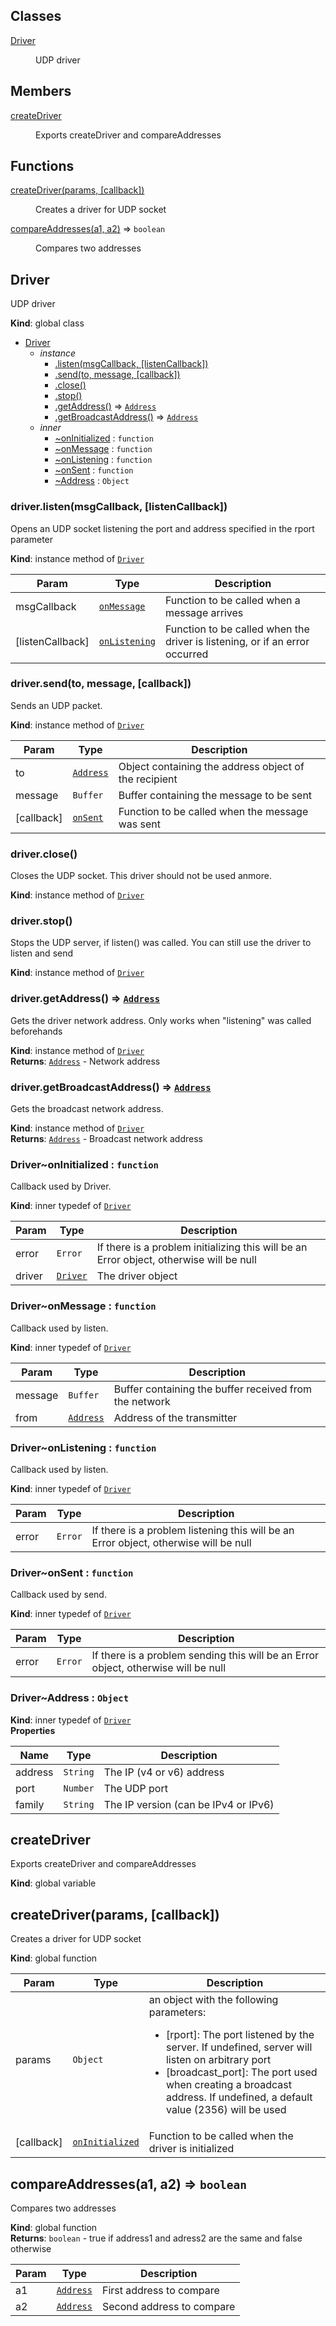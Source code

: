 ## Classes

<dl>
<dt><a href="#Driver">Driver</a></dt>
<dd><p>UDP driver</p>
</dd>
</dl>

## Members

<dl>
<dt><a href="#createDriver">createDriver</a></dt>
<dd><p>Exports createDriver and compareAddresses</p>
</dd>
</dl>

## Functions

<dl>
<dt><a href="#createDriver">createDriver(params, [callback])</a></dt>
<dd><p>Creates a driver for UDP socket</p>
</dd>
<dt><a href="#compareAddresses">compareAddresses(a1, a2)</a> ⇒ <code>boolean</code></dt>
<dd><p>Compares two addresses</p>
</dd>
</dl>

<a name="Driver"></a>

## Driver
UDP driver

**Kind**: global class  

* [Driver](#Driver)
    * _instance_
        * [.listen(msgCallback, [listenCallback])](#Driver+listen)
        * [.send(to, message, [callback])](#Driver+send)
        * [.close()](#Driver+close)
        * [.stop()](#Driver+stop)
        * [.getAddress()](#Driver+getAddress) ⇒ <code>[Address](#Driver..Address)</code>
        * [.getBroadcastAddress()](#Driver+getBroadcastAddress) ⇒ <code>[Address](#Driver..Address)</code>
    * _inner_
        * [~onInitialized](#Driver..onInitialized) : <code>function</code>
        * [~onMessage](#Driver..onMessage) : <code>function</code>
        * [~onListening](#Driver..onListening) : <code>function</code>
        * [~onSent](#Driver..onSent) : <code>function</code>
        * [~Address](#Driver..Address) : <code>Object</code>

<a name="Driver+listen"></a>

### driver.listen(msgCallback, [listenCallback])
Opens an UDP socket listening the port and address specified in the rport parameter

**Kind**: instance method of <code>[Driver](#Driver)</code>  

| Param | Type | Description |
| --- | --- | --- |
| msgCallback | <code>[onMessage](#Driver..onMessage)</code> | Function to be called when a message arrives |
| [listenCallback] | <code>[onListening](#Driver..onListening)</code> | Function to be called when the driver is listening,         or if an error occurred |

<a name="Driver+send"></a>

### driver.send(to, message, [callback])
Sends an UDP packet.

**Kind**: instance method of <code>[Driver](#Driver)</code>  

| Param | Type | Description |
| --- | --- | --- |
| to | <code>[Address](#Driver..Address)</code> | Object containing the address object of the recipient |
| message | <code>Buffer</code> | Buffer containing the message to be sent |
| [callback] | <code>[onSent](#Driver..onSent)</code> | Function to be called when the message was sent |

<a name="Driver+close"></a>

### driver.close()
Closes the UDP socket. This driver should not be used anmore.

**Kind**: instance method of <code>[Driver](#Driver)</code>  
<a name="Driver+stop"></a>

### driver.stop()
Stops the UDP server, if listen() was called. You can still use the driver to listen and send

**Kind**: instance method of <code>[Driver](#Driver)</code>  
<a name="Driver+getAddress"></a>

### driver.getAddress() ⇒ <code>[Address](#Driver..Address)</code>
Gets the driver network address. Only works when "listening" was called beforehands

**Kind**: instance method of <code>[Driver](#Driver)</code>  
**Returns**: <code>[Address](#Driver..Address)</code> - Network address  
<a name="Driver+getBroadcastAddress"></a>

### driver.getBroadcastAddress() ⇒ <code>[Address](#Driver..Address)</code>
Gets the broadcast network address.

**Kind**: instance method of <code>[Driver](#Driver)</code>  
**Returns**: <code>[Address](#Driver..Address)</code> - Broadcast network address  
<a name="Driver..onInitialized"></a>

### Driver~onInitialized : <code>function</code>
Callback used by Driver.

**Kind**: inner typedef of <code>[Driver](#Driver)</code>  

| Param | Type | Description |
| --- | --- | --- |
| error | <code>Error</code> | If there is a problem initializing this will be an Error object, otherwise will be null |
| driver | <code>[Driver](#Driver)</code> | The driver object |

<a name="Driver..onMessage"></a>

### Driver~onMessage : <code>function</code>
Callback used by listen.

**Kind**: inner typedef of <code>[Driver](#Driver)</code>  

| Param | Type | Description |
| --- | --- | --- |
| message | <code>Buffer</code> | Buffer containing the buffer received from the network |
| from | <code>[Address](#Driver..Address)</code> | Address of the transmitter |

<a name="Driver..onListening"></a>

### Driver~onListening : <code>function</code>
Callback used by listen.

**Kind**: inner typedef of <code>[Driver](#Driver)</code>  

| Param | Type | Description |
| --- | --- | --- |
| error | <code>Error</code> | If there is a problem listening this will be an Error object, otherwise will be null |

<a name="Driver..onSent"></a>

### Driver~onSent : <code>function</code>
Callback used by send.

**Kind**: inner typedef of <code>[Driver](#Driver)</code>  

| Param | Type | Description |
| --- | --- | --- |
| error | <code>Error</code> | If there is a problem sending this will be an Error object, otherwise will be null |

<a name="Driver..Address"></a>

### Driver~Address : <code>Object</code>
**Kind**: inner typedef of <code>[Driver](#Driver)</code>  
**Properties**

| Name | Type | Description |
| --- | --- | --- |
| address | <code>String</code> | The IP (v4 or v6) address |
| port | <code>Number</code> | The UDP port |
| family | <code>String</code> | The IP version (can be IPv4 or IPv6) |

<a name="createDriver"></a>

## createDriver
Exports createDriver and compareAddresses

**Kind**: global variable  
<a name="createDriver"></a>

## createDriver(params, [callback])
Creates a driver for UDP socket

**Kind**: global function  

| Param | Type | Description |
| --- | --- | --- |
| params | <code>Object</code> | an object with the following parameters:<br />     <ul>         <li>[rport]: The port listened by the server. If undefined, server will listen on             arbitrary port         <li>[broadcast_port]: The port used when creating a broadcast address. If undefined,             a default value (2356) will be used     </ul> |
| [callback] | <code>[onInitialized](#Driver..onInitialized)</code> | Function to be called when the driver is initialized |

<a name="compareAddresses"></a>

## compareAddresses(a1, a2) ⇒ <code>boolean</code>
Compares two addresses

**Kind**: global function  
**Returns**: <code>boolean</code> - true if address1 and adress2 are the same and false otherwise  

| Param | Type | Description |
| --- | --- | --- |
| a1 | <code>[Address](#Driver..Address)</code> | First address to compare |
| a2 | <code>[Address](#Driver..Address)</code> | Second address to compare |

